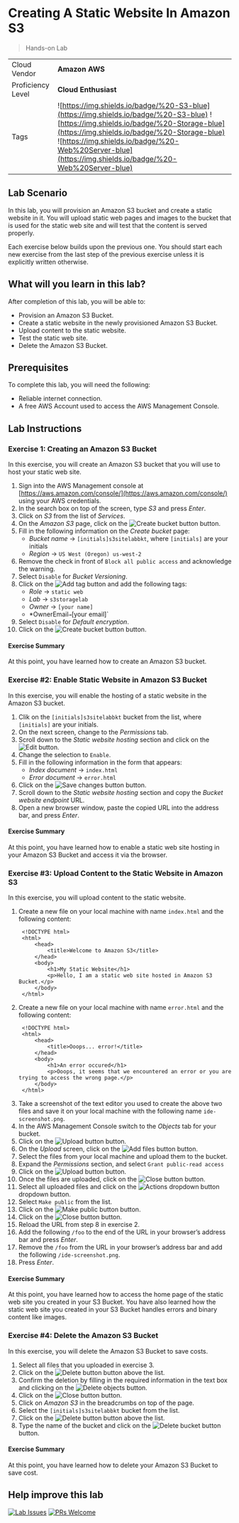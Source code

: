 # Creating A Static Website In Amazon S3

> Hands-on Lab

|                   |                       |
| :---------------- | :-------------------- |
| Cloud Vendor      | **Amazon AWS**        |
| Proficiency Level | **Cloud  Enthusiast** |
| Tags              | ![https://img.shields.io/badge/%20-S3-blue](https://img.shields.io/badge/%20-S3-blue) ![https://img.shields.io/badge/%20-Storage-blue](https://img.shields.io/badge/%20-Storage-blue) ![https://img.shields.io/badge/%20-Web%20Server-blue](https://img.shields.io/badge/%20-Web%20Server-blue) |

## Lab Scenario

In this lab, you will provision an Amazon S3 bucket and create a static website in it. You will upload static web pages and images to the bucket that is used for the static web site and will test that the content is served properly.

Each exercise below builds upon the previous one. You should start each new exercise from the last step of the previous exercise unless it is explicitly written otherwise.

## What will you learn in this lab?

After completion of this lab, you will be able to:

- Provision an Amazon S3 Bucket.
- Create a static website in the newly provisioned Amazon S3 Bucket.
- Upload content to the static website.
- Test the static web site.
- Delete the Amazon S3 Bucket.

## Prerequisites

To complete this lab, you will need the following:

- Reliable internet connection.
- A free AWS Account used to access the AWS Management Console.

## Lab Instructions

### Exercise 1: Creating an Amazon S3 Bucket

In this exercise, you will create an Amazon S3 bucket that you will use to host your static web site.

1. Sign into the AWS Management console at [https://aws.amazon.com/console/](https://aws.amazon.com/console/) using your AWS credentials.
2. In the search box on top of the screen, type *S3* and press *Enter*.
3. Click on *S3* from the list of *Services*.
4. On the *Amazon S3* page, click on the ![Create bucket button](media/aws-create-bucket-orange-button.png) button.
5. Fill in the following information on the *Create bucket* page:
   - *Bucket name* → `[initials]s3sitelabbkt`, where `[initials]` are your initials
   - *Region* → `US West (Oregon) us-west-2`
6. Remove the check in front of `Block all public access` and acknowledge the warning.
7. Select `Disable` for *Bucket Versioning*.
8. Click on the ![Add tag button](media/aws-add-tag-button.png) and add the following tags:
   - *Role* → `static web`
   - *Lab* → `s3storagelab`
   - *Owner* → `[your name]`
   - *OwnerEmail` → `[your email]`
9. Select `Disable` for *Default encryption*.
10. Click on the ![Create bucket button](media/aws-create-bucket-orange-button.png) button.
 
#### Exercise Summary

At this point, you have learned how to create an Amazon S3 bucket.

### Exercise #2: Enable Static Website in Amazon S3 Bucket

In this exercise, you will enable the hosting of a static website in the Amazon S3 bucket.

1. Clik on the `[initials]s3sitelabbkt` bucket from the list, where `[initials]` are your initials.
2. On the next screen, change to the *Permissions* tab.
3. Scroll down to the *Static website hosting* section and click on the ![Edit button](media/aws-edit-button.png).
4. Change the selection to `Enable`.
5. Fill in the following information in the form that appears:
   - *Index document* → `index.html`
   - *Error document* → `error.html`
6. Click on the ![Save changes button](media/aws-save-changes-orange-button.png) button.
7. Scroll down to the *Static website hosting* section and copy the *Bucket website endpoint* URL.
8. Open a new browser window, paste the copied URL into the address bar, and press *Enter*.

#### Exercise Summary

At this point, you have learned how to enable a static web site hosting in your Amazon S3 Bucket and access it via the browser.

### Exercise #3: Upload Content to the Static Website in Amazon S3

In this exercise, you will upload content to the static website.

1. Create a new file on your local machine with name `index.html` and the following content:
   ```
    <!DOCTYPE html>
    <html>
        <head>
            <title>Welcome to Amazon S3</title>
        </head>
        <body>
            <h1>My Static Website</h1>
            <p>Hello, I am a static web site hosted in Amazon S3 Bucket.</p>
        </body>
    </html>
   ```
2. Create a new file on your local machine with name `error.html` and the following content:
   ```
    <!DOCTYPE html>
    <html>
        <head>
            <title>Ooops... error!</title>
        </head>
        <body>
            <h1>An error occured</h1>
            <p>Ooops, it seems that we encountered an error or you are trying to access the wrong page.</p>
        </body>
    </html>
   ```
3. Take a screenshot of the text editor you used to create the above two files and save it on your local machine with the following name `ide-screenshot.png`.
4. In the AWS Management Console switch to the *Objects* tab for your bucket.
5. Click on the ![Upload button](media/aws-upload-button.png) button.
6. On the *Upload* screen, click on the ![Add files button](media/aws-add-files-button.png) button.
7. Select the files from your local machine and upload them to the bucket.
8. Expand the *Permissions* section, and select `Grant public-read access`
9. Click on the ![Upload button](media/aws-upload-button.png) button.
10. Once the files are uploaded, click on the ![Close button](media/aws-close-button.png) button.
11. Select all uploaded files and click on the ![Actions dropdown button](media/aws-actions-dropdown-button.png) dropdown button.
12. Select `Make public` from the list.
13. Click on the ![Make public button](media/aws-make-public-button.png) button.
14. Click on the ![Close button](media/aws-close-button.png) button.
15. Reload the URL from step 8 in exercise 2.
16. Add the following `/foo` to the end of the URL in your browser’s address bar and press *Enter*.
17. Remove the `/foo` from the URL in your browser’s address bar and add the following `/ide-screenshot.png`.
18. Press *Enter*.

#### Exercise Summary

At this point, you have learned how to access the home page of the static web site you created in your S3 Bucket. You have also learned how the static web site you created in your S3 Bucket handles errors and binary content like images.

### Exercise #4: Delete the Amazon S3 Bucket

In this exercise, you will delete the Amazon S3 Bucket to save costs.

1. Select all files that you uploaded in exercise 3.
2. Click on the ![Delete button](media/aws-delete-button.png) button above the list.
3. Confirm the deletion by filling in the required information in the text box and clicking on the ![Delete objects](media/aws-delete-objects-orange-button.png) button.
4. Click on the ![Close button](media/aws-close-button.png) button.
5. Click on *Amazon S3* in the breadcrumbs on top of the page.
6. Select the `[initials]s3sitelabbkt` bucket from the list.
7. Click on the ![Delete button](media/aws-delete-button.png) button above the list.
8. Type the name of the bucket and click on the ![Delete bucket button](media/aws-delete-bucket-orange-button.png) button.
 
#### Exercise Summary

At this point, you have learned how to delete your Amazon S3 Bucket to save cost.

## Help improve this lab

[![Lab Issues](https://img.shields.io/github/issues/crimsonpinnacle/cloud-labs)](https://github.com/CrimsonPinnacle/cloud-labs/issues/new?assignees=toddysm&labels=new+lab&template=bug_template.md&title=) [![PRs Welcome](https://img.shields.io/badge/PRs-welcome-brightgreen.svg)](https://github.com/CrimsonPinnacle/cloud-labs/pulls)